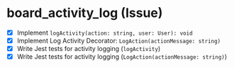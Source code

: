 # board_activity_log (Issue)

- [x] Implement `logActivity(action: string, user: User): void`
- [x] Implement Log Activity Decorator: `LogAction(actionMessage: string)`
- [x] Write Jest tests for activity logging (`logActivity`)
- [x] Write Jest tests for activity logging (`LogAction(actionMessage: string)`)
